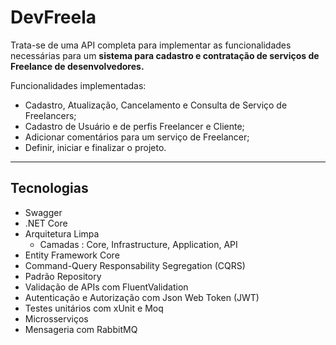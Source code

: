 # DevFreela
Trata-se de uma API completa para implementar as funcionalidades necessárias para um **sistema para cadastro e contratação de serviços de Freelance de desenvolvedores.**

Funcionalidades implementadas:
- Cadastro, Atualização, Cancelamento e Consulta de Serviço de Freelancers;
- Cadastro de Usuário e de perfis Freelancer e Cliente;
- Adicionar comentários para um serviço de Freelancer;
- Definir, iniciar e finalizar o projeto.
---

## Tecnologias
- Swagger
- .NET Core
- Arquitetura Limpa
  - Camadas : Core, Infrastructure, Application, API
- Entity Framework Core
- Command-Query Responsability Segregation (CQRS)
- Padrão Repository
- Validação de APIs com FluentValidation
- Autenticação e Autorização com Json Web Token (JWT)
- Testes unitários com xUnit e Moq
- Microsserviços
- Mensageria com RabbitMQ
